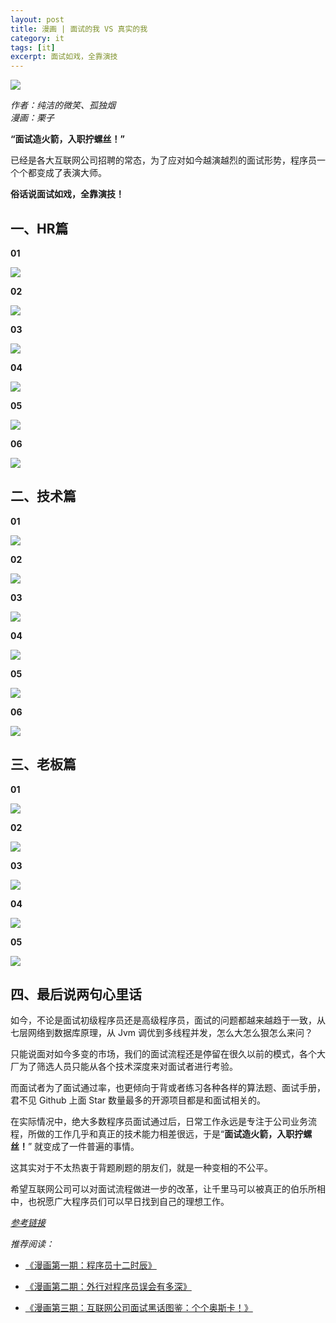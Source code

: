 ```yaml
---
layout: post
title: 漫画 | 面试的我 VS 真实的我
category: it
tags: [it]
excerpt: 面试如戏，全靠演技
---
```


![](http://favorites.ren/assets/images/2019/it/twome01.jpg)

*作者：纯洁的微笑、孤独烟       
漫画：栗子*


**“面试造火箭，入职拧螺丝！”**

已经是各大互联网公司招聘的常态，为了应对如今越演越烈的面试形势，程序员一个个都变成了表演大师。

**俗话说面试如戏，全靠演技！**

## 一、HR篇

**01**

![](http://favorites.ren/assets/images/2019/it/twome02.jpg)

**02**

![](http://favorites.ren/assets/images/2019/it/twome03.jpg)

**03**

![](http://favorites.ren/assets/images/2019/it/twome04.jpg)

**04**

![](http://favorites.ren/assets/images/2019/it/twome05.jpg)

**05**

![](http://favorites.ren/assets/images/2019/it/twome06.jpg)

**06**

![](http://favorites.ren/assets/images/2019/it/twome07.jpg)

## 二、技术篇

**01**

![](http://favorites.ren/assets/images/2019/it/twome08.jpg)

**02**

![](http://favorites.ren/assets/images/2019/it/twome09.jpg)

**03**

![](http://favorites.ren/assets/images/2019/it/twome10.jpg)

**04**

![](http://favorites.ren/assets/images/2019/it/twome11.jpg)

**05**

![](http://favorites.ren/assets/images/2019/it/twome12.jpg)

**06**

![](http://favorites.ren/assets/images/2019/it/twome13.jpg)

## 三、老板篇

**01**

![](http://favorites.ren/assets/images/2019/it/twome14.jpg)

**02**

![](http://favorites.ren/assets/images/2019/it/twome15.jpg)

**03**

![](http://favorites.ren/assets/images/2019/it/twome16.jpg)

**04**

![](http://favorites.ren/assets/images/2019/it/twome17.jpg)

**05**

![](http://favorites.ren/assets/images/2019/it/twome18.jpg)


## 四、最后说两句心里话

如今，不论是面试初级程序员还是高级程序员，面试的问题都越来越趋于一致，从七层网络到数据库原理，从 Jvm 调优到多线程并发，怎么大怎么狠怎么来问？

只能说面对如今多变的市场，我们的面试流程还是停留在很久以前的模式，各个大厂为了筛选人员只能从各个技术深度来对面试者进行考验。

而面试者为了面试通过率，也更倾向于背或者练习各种各样的算法题、面试手册，君不见 Github 上面 Star 数量最多的开源项目都是和面试相关的。

在实际情况中，绝大多数程序员面试通过后，日常工作永远是专注于公司业务流程，所做的工作几乎和真正的技术能力相差很远，于是“**面试造火箭，入职拧螺丝！**” 就变成了一件普遍的事情。

这其实对于不太热衷于背题刷题的朋友们，就是一种变相的不公平。

希望互联网公司可以对面试流程做进一步的改革，让千里马可以被真正的伯乐所相中，也祝愿广大程序员们可以早日找到自己的理想工作。


*[参考链接](https://mp.weixin.qq.com/s/CeXDruswPR4ZoSdRoDXNKA)*


*推荐阅读：*

- [《漫画第一期：程序员十二时辰》](https://mp.weixin.qq.com/s?__biz=MzI4NDY5Mjc1Mg==&mid=2247489012&idx=1&sn=81868be80028c20e90dc7d0904548d28&chksm=ebf6cd8bdc81449dcb56421d49d3ce7f3c273f90d37d73d0f4da452d154add1d6a712d2803af&scene=21#wechat_redirect)  

- [《漫画第二期：外行对程序员误会有多深》](https://mp.weixin.qq.com/s?__biz=MzI4NDY5Mjc1Mg==&mid=2247489397&idx=1&sn=9a17d41ef5eda083fb1d01b7f3750a28&chksm=ebf6cf0adc81461c6e09ac3b9e386456a24135038db8942f6dcf16d6c8f530cdee6300a345c3&scene=21#wechat_redirect)  

- [《漫画第三期：互联网公司面试黑话图鉴：个个奥斯卡！》](https://mp.weixin.qq.com/s?__biz=MzI4NDY5Mjc1Mg==&mid=2247489512&idx=1&sn=734ae0b2e319ecd6e9e49c2782e27b61&chksm=ebf6cf97dc814681c4e1d089203e01f7c7d2052a581cd3696dbe76d8584edff8542164a236c9&scene=21#wechat_redirect)  
